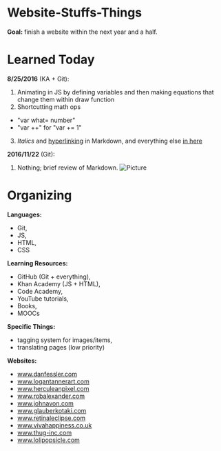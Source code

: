 # Website-Stuffs-Things

**Goal:** finish a website within the next year and a half.

# Learned Today
**8/25/2016** (KA + Git): 

1. Animating in JS by defining variables and then making equations that change them within draw function
2. Shortcutting math ops
  * "var what= number"
  * "var ++" for "var += 1" 
3. *Italics* and [hyperlinking](http://pixeljoint.com/p/43158.htm) in Markdown, and everything else [in here](https://guides.github.com/features/mastering-markdown/)

**2016/11/22** (Git):

1. Nothing; brief review of Markdown.
![Picture](https://drive.google.com/file/d/1lFuv_8Hrnf4eptKDF1Xrjq9cG6cnebK-7w/view)

# Organizing
**Languages:**
- Git,
- JS,
- HTML,
- CSS

**Learning Resources:**
- GitHub (Git + everything),
- Khan Academy (JS + HTML),
- Code Academy,
- YouTube tutorials,
- Books,
- MOOCs

**Specific Things:**
- tagging system for images/items,
- translating pages (low priority)

**Websites:**
- www.danfessler.com
- www.logantannerart.com
- www.herculeanpixel.com
- www.robalexander.com
- www.johnavon.com
- www.glauberkotaki.com
- www.retinaleclipse.com
- www.vivahappiness.co.uk
- www.thug-inc.com
- www.lolipopsicle.com
